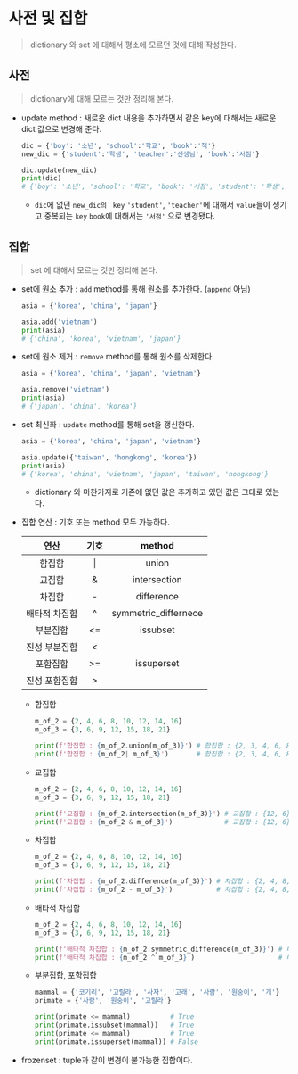# 사전 및 집합

> dictionary 와 set 에 대해서 평소에 모르던 것에 대해 작성한다.



## 사전

> dictionary에 대해 모르는 것만 정리해 본다.



* update method : 새로운 dict 내용을 추가하면서 같은 key에 대해서는 새로운 dict 값으로 변경해 준다.

  ```python
  dic = {'boy': '소년', 'school':'학교', 'book':'책'}
  new_dic = {'student':'학생', 'teacher':'선생님', 'book':'서점'}
  
  dic.update(new_dic)
  print(dic)
  # {'boy': '소년', 'school': '학교', 'book': '서점', 'student': '학생', 'teacher': '선생님'}
  ```

  * `dic`에 없던 `new_dic의 ` `key` `'student'`, `'teacher'`에 대해서 `value`들이 생기고 중복되는 `key` `book`에 대해서는 `'서점'` 으로 변경됐다.



## 집합

> set 에 대해서 모르는 것만 정리해 본다.



* set에 원소 추가 : `add` method를 통해 원소를 추가한다. (`append` 아님)

  ```python
  asia = {'korea', 'china', 'japan'}
  
  asia.add('vietnam') 
  print(asia)
  # {'china', 'korea', 'vietnam', 'japan'}
  ```

   

* set에 원소 제거 : `remove` method를 통해 원소를 삭제한다.

  ```python
  asia = {'korea', 'china', 'japan', 'vietnam'}
  
  asia.remove('vietnam')
  print(asia)
  # {'japan', 'china', 'korea'}
  ```

  

* set 최신화 : `update` method를 통해 set을 갱신한다.

  ```python
  asia = {'korea', 'china', 'japan', 'vietnam'}
  
  asia.update({'taiwan', 'hongkong', 'korea'})
  print(asia)
  # {'korea', 'china', 'vietnam', 'japan', 'taiwan', 'hongkong'}
  ```

  * dictionary 와 마찬가지로 기존에 없던 값은 추가하고 있던 값은 그대로 있는다.



* 집합 연산 : 기호 또는 method 모두 가능하다.

  |     연산      | 기호 |        method        |
  | :-----------: | :--: | :------------------: |
  |    합집합     |  \|  |        union         |
  |    교집합     |  &   |     intersection     |
  |    차집합     |  -   |      difference      |
  | 배타적 차집합 |  ^   | symmetric_differnece |
  |   부분집합    | \<=  |       issubset       |
  | 진성 부분집합 |  <   |                      |
  |   포함집합    |  >=  |      issuperset      |
  | 진성 포함집합 |  >   |                      |

  * 합집합

    ```python
    m_of_2 = {2, 4, 6, 8, 10, 12, 14, 16}
    m_of_3 = {3, 6, 9, 12, 15, 18, 21}
    
    print(f'합집합 : {m_of_2.union(m_of_3)}') # 합집합 : {2, 3, 4, 6, 8, 9, 10, 12, 14, 15, 16, 18, 21}
    print(f'합집합 : {m_of_2| m_of_3}')       # 합집합 : {2, 3, 4, 6, 8, 9, 10, 12, 14, 15, 16, 18, 21}
    ```

  * 교집합

    ```python
    m_of_2 = {2, 4, 6, 8, 10, 12, 14, 16}
    m_of_3 = {3, 6, 9, 12, 15, 18, 21}
    
    print(f'교집합 : {m_of_2.intersection(m_of_3)}') # 교집합 : {12, 6}
    print(f'교집합 : {m_of_2 & m_of_3}')             # 교집합 : {12, 6}
    ```

  * 차집합

    ```python
    m_of_2 = {2, 4, 6, 8, 10, 12, 14, 16}
    m_of_3 = {3, 6, 9, 12, 15, 18, 21}
    
    print(f'차집합 : {m_of_2.difference(m_of_3)}') # 차집합 : {2, 4, 8, 10, 14, 16}
    print(f'차집합 : {m_of_2 - m_of_3}')           # 차집합 : {2, 4, 8, 10, 14, 16}
    ```

  * 배타적 차집합

    ```python
    m_of_2 = {2, 4, 6, 8, 10, 12, 14, 16}
    m_of_3 = {3, 6, 9, 12, 15, 18, 21}
    
    print(f'배타적 차집합 : {m_of_2.symmetric_difference(m_of_3)}') # 배타적 차집합 : {2, 3, 4, 8, 9, 10, 14, 15, 16, 18, 21}
    print(f'배타적 차집합 : {m_of_2 ^ m_of_3}')                     # 배타적 차집합 : {2, 3, 4, 8, 9, 10, 14, 15, 16, 18, 21}
    ```

  * 부분집합, 포함집합

    ```python
    mammal = {'코기리', '고릴라', '사자', '고래', '사람', '원숭이', '개'}
    primate = {'사람', '원숭이', '고릴라'}
    
    print(primate <= mammal)          # True 
    print(primate.issubset(mammal))   # True
    print(primate <= mammal)		  # True
    print(primate.issuperset(mammal)) # False
    ```



* frozenset : tuple과 같이 변경이 불가능한 집합이다.

